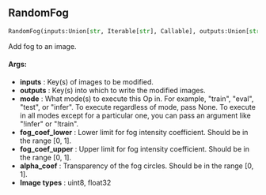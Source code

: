 ## RandomFog
```python
RandomFog(inputs:Union[str, Iterable[str], Callable], outputs:Union[str, Iterable[str]], mode:Union[NoneType, str, Iterable[str]]=None, fog_coef_lower:float=0.3, fog_coef_upper:float=1.0, alpha_coef:float=0.08)
```
Add fog to an image.

#### Args:

* **inputs** :  Key(s) of images to be modified.
* **outputs** :  Key(s) into which to write the modified images.
* **mode** :  What mode(s) to execute this Op in. For example, "train", "eval", "test", or "infer". To execute            regardless of mode, pass None. To execute in all modes except for a particular one, you can pass an argument            like "!infer" or "!train".
* **fog_coef_lower** :  Lower limit for fog intensity coefficient. Should be in the range [0, 1].
* **fog_coef_upper** :  Upper limit for fog intensity coefficient. Should be in the range [0, 1].
* **alpha_coef** :  Transparency of the fog circles. Should be in the range [0, 1].
* **Image types** :         uint8, float32    
